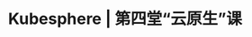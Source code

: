---
title: Kubesphere | 第四堂“云原生”课

pdfUrl: https://kubesphere-docs.pek3b.qingstor.com/website/%E4%BA%91%E5%8E%9F%E7%94%9F%E8%AF%BE%E7%A8%8B/lesson1/%E5%AE%B9%E5%99%A8%E6%8A%80%E6%9C%AF%E5%9F%BA%E7%A1%80%E6%A6%82%E5%BF%B5_1_%E5%AE%B9%E5%99%A8%E6%8A%80%E6%9C%AF%E5%8F%91%E5%B1%95%E7%AE%80%E4%BB%8B_20201016.pdf
---
